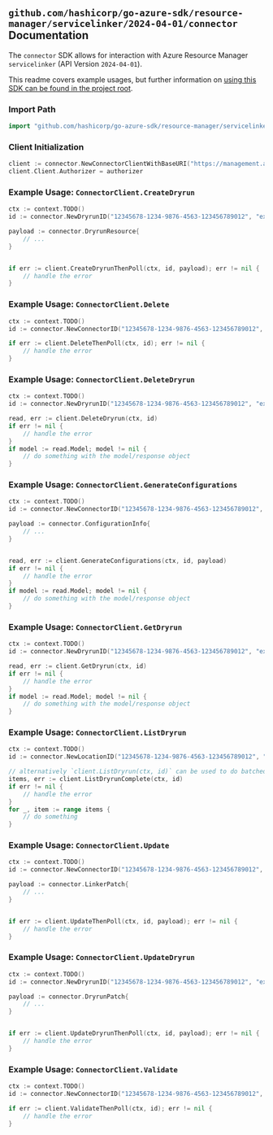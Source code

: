 
## `github.com/hashicorp/go-azure-sdk/resource-manager/servicelinker/2024-04-01/connector` Documentation

The `connector` SDK allows for interaction with Azure Resource Manager `servicelinker` (API Version `2024-04-01`).

This readme covers example usages, but further information on [using this SDK can be found in the project root](https://github.com/hashicorp/go-azure-sdk/tree/main/docs).

### Import Path

```go
import "github.com/hashicorp/go-azure-sdk/resource-manager/servicelinker/2024-04-01/connector"
```


### Client Initialization

```go
client := connector.NewConnectorClientWithBaseURI("https://management.azure.com")
client.Client.Authorizer = authorizer
```


### Example Usage: `ConnectorClient.CreateDryrun`

```go
ctx := context.TODO()
id := connector.NewDryrunID("12345678-1234-9876-4563-123456789012", "example-resource-group", "locationName", "dryrunName")

payload := connector.DryrunResource{
	// ...
}


if err := client.CreateDryrunThenPoll(ctx, id, payload); err != nil {
	// handle the error
}
```


### Example Usage: `ConnectorClient.Delete`

```go
ctx := context.TODO()
id := connector.NewConnectorID("12345678-1234-9876-4563-123456789012", "example-resource-group", "locationName", "connectorName")

if err := client.DeleteThenPoll(ctx, id); err != nil {
	// handle the error
}
```


### Example Usage: `ConnectorClient.DeleteDryrun`

```go
ctx := context.TODO()
id := connector.NewDryrunID("12345678-1234-9876-4563-123456789012", "example-resource-group", "locationName", "dryrunName")

read, err := client.DeleteDryrun(ctx, id)
if err != nil {
	// handle the error
}
if model := read.Model; model != nil {
	// do something with the model/response object
}
```


### Example Usage: `ConnectorClient.GenerateConfigurations`

```go
ctx := context.TODO()
id := connector.NewConnectorID("12345678-1234-9876-4563-123456789012", "example-resource-group", "locationName", "connectorName")

payload := connector.ConfigurationInfo{
	// ...
}


read, err := client.GenerateConfigurations(ctx, id, payload)
if err != nil {
	// handle the error
}
if model := read.Model; model != nil {
	// do something with the model/response object
}
```


### Example Usage: `ConnectorClient.GetDryrun`

```go
ctx := context.TODO()
id := connector.NewDryrunID("12345678-1234-9876-4563-123456789012", "example-resource-group", "locationName", "dryrunName")

read, err := client.GetDryrun(ctx, id)
if err != nil {
	// handle the error
}
if model := read.Model; model != nil {
	// do something with the model/response object
}
```


### Example Usage: `ConnectorClient.ListDryrun`

```go
ctx := context.TODO()
id := connector.NewLocationID("12345678-1234-9876-4563-123456789012", "example-resource-group", "locationName")

// alternatively `client.ListDryrun(ctx, id)` can be used to do batched pagination
items, err := client.ListDryrunComplete(ctx, id)
if err != nil {
	// handle the error
}
for _, item := range items {
	// do something
}
```


### Example Usage: `ConnectorClient.Update`

```go
ctx := context.TODO()
id := connector.NewConnectorID("12345678-1234-9876-4563-123456789012", "example-resource-group", "locationName", "connectorName")

payload := connector.LinkerPatch{
	// ...
}


if err := client.UpdateThenPoll(ctx, id, payload); err != nil {
	// handle the error
}
```


### Example Usage: `ConnectorClient.UpdateDryrun`

```go
ctx := context.TODO()
id := connector.NewDryrunID("12345678-1234-9876-4563-123456789012", "example-resource-group", "locationName", "dryrunName")

payload := connector.DryrunPatch{
	// ...
}


if err := client.UpdateDryrunThenPoll(ctx, id, payload); err != nil {
	// handle the error
}
```


### Example Usage: `ConnectorClient.Validate`

```go
ctx := context.TODO()
id := connector.NewConnectorID("12345678-1234-9876-4563-123456789012", "example-resource-group", "locationName", "connectorName")

if err := client.ValidateThenPoll(ctx, id); err != nil {
	// handle the error
}
```
